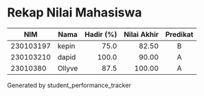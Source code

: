 # Rekap Nilai Mahasiswa
| NIM | Nama | Hadir (%) | Nilai Akhir | Predikat |
|---|---|---:|---:|:---:|
| 230103197 | kepin | 75.0 | 82.50 | B |
| 230103210 | dapid | 100.0 | 90.00 | A |
| 23010380 | Ollyve | 87.5 | 100.00 | A |
Generated by student_performance_tracker